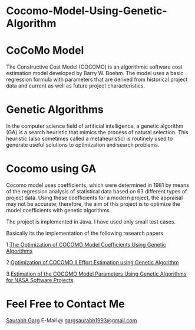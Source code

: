Cocomo-Model-Using-Genetic-Algorithm
====================================

CoCoMo Model
====================================
The Constructive Cost Model (COCOMO) is an algorithmic software cost estimation model developed by Barry W. Boehm. The model uses a basic regression formula with parameters that are derived from historical project data and current as well as future project characteristics.

Genetic Algorithms
====================================
In the computer science field of artificial intelligence, a genetic algorithm (GA) is a search heuristic that mimics the process of natural selection. This heuristic (also sometimes called a metaheuristic) is routinely used to generate useful solutions to optimization and search problems.

Cocomo using GA
====================================
Cocomo model uses coefficients, which were determined in 1981 by means of the regression analysis of statistical data based on 63 different types of project data. Using these coefficients for a modern project, the appraisal may not be accurate; therefore, the aim of this project is to optimize the model coefficients with genetic algorithms.

The project is implemented in Java.
I have used only small test cases.

Basically its the implementation of the following research papers

1.[The Optimization of COCOMO Model Coefficients Using Genetic Algorithms](https://www.google.co.in/url?sa=t&rct=j&q=&esrc=s&source=web&cd=4&ved=0CDgQFjAD&url=https%3A%2F%2Fortus.rtu.lv%2Fscience%2Flv%2Fpublications%2F15243%2Ffulltext.&ei=4uV1VMWgNcuzuATviYHoBQ&usg=AFQjCNHJRvMFR-KkO4VuzpSspW1krfvbhA&sig2=JJyDYO6bxD8WHYOvogqumw&bvm=bv.80642063,d.c2E&cad=rja)

2.[Optimization of COCOMO II Effort Estimation using Genetic Algorithm](http://iasir.net/AIJRSTEMpapers/AIJRSTEM13-278.pdf)

3.[Estimation of the COCOMO Model Parameters Using Genetic Algorithms for NASA Software Projects](http://thescipub.com/html/10.3844/jcssp.2006.118.123)

Feel Free to Contact Me
=====================================

[Saurabh Garg](https://www.facebook.com/SaurabhGarg09)
E-Mail @ gargsaurabh1993@gmail.com

